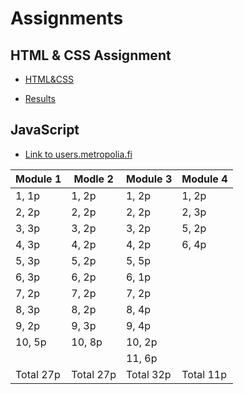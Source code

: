 # Assignments

## HTML & CSS Assignment

- [HTML&CSS](https://users.metropolia.fi/~mahendrs/HTML&CSS/home.html)

- [Results](https://users.metropolia.fi/~mahendrs/HTML&CSS/results.html)

## JavaScript

- [Link to users.metropolia.fi](https://users.metropolia.fi/~mahendrs/Javascript)

| Module 1      | Modle 2       | Module 3      | Module 4      |
| ------------- | ------------- | ------------- | ------------- |
| 1, 1p  | 1, 2p  | 1, 2p  | 1, 2p  |
| 2, 2p  | 2, 2p  | 2, 2p  | 2, 3p |
| 3, 3p  | 3, 2p  | 3, 2p  | 5, 2p  |
| 4, 3p  | 4, 2p  | 4, 2p  | 6, 4p  |
| 5, 3p  | 5, 2p  | 5, 5p  |   |
| 6, 3p  | 6, 2p  | 6, 1p  |   |
| 7, 2p  | 7, 2p  | 7, 2p  |   |
| 8, 3p  | 8, 2p  | 8, 4p  |   |
| 9, 2p  | 9, 3p  | 9, 4p  |   |
| 10, 5p  | 10, 8p  | 10, 2p  |   |
|   |   | 11, 6p  |   |
| Total 27p  | Total 27p   | Total 32p  | Total 11p   |
